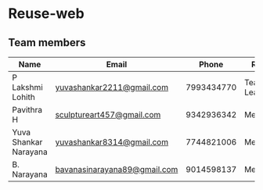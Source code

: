 # Reuse-web

## Team members


| Name                  | Email                         | Phone       | Role         |
|-----------------------|-------------------------------|-------------|--------------|
| P Lakshmi Lohith      | yuvashankar2211@gmail.com     | 7993434770  | Team Leader  |
| Pavithra H            | sculptureart457@gmail.com     | 9342936342  | Member       |
| Yuva Shankar Narayana | yuvashankar8314@gmail.com     | 7744821006  | Member       |
| B. Narayana           | bavanasinarayana89@gmail.com  | 9014598137  | Member       |

